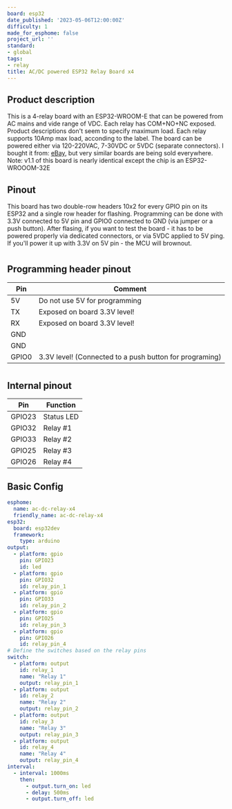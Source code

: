 ```yaml
---
board: esp32
date_published: '2023-05-06T12:00:00Z'
difficulty: 1
made_for_esphome: false
project_url: ''
standard:
- global
tags:
- relay
title: AC/DC powered ESP32 Relay Board x4
---
```


## Product description

This is a 4-relay board with an ESP32-WROOM-E that can be powered from AC mains and vide range of VDC.
Each relay has COM+NO+NC exposed. Product descriptions don't seem to specify maximum load. Each relay supports 10Amp max load, acconding to the label.
The board can be powered either via 120-220VAC, 7-30VDC or 5VDC (separate connectors).
I bought it from: [eBay](https://www.ebay.com/itm/295164946172), but very similar boards are being sold everywhere.
Note: v1.1 of this board is nearly identical except the chip is an ESP32-WROOOM-32E

## Pinout

This board has two double-row headers 10x2 for every GPIO pin on its ESP32 and a single row header for flashing.
Programming can be done with 3.3V connected to 5V pin and GPIO0 connected to GND (via jumper or a push button).
After flasing, if you want to test the board - it has to be powered properly via dedicated connectors, or via 5VDC applied to 5V ping.
If you'll power it up with 3.3V on 5V pin - the MCU will brownout.
#

## Programming header pinout

| Pin   | Comment                                                 |
| ----- | ------------------------------------------------------- |
| 5V    | Do not use 5V for programming                           |
| TX    | Exposed on board 3.3V level!                            |
| RX    | Exposed on board 3.3V level!                            |
| GND   |                                                         |
| GND   |                                                         |
| GPIO0 | 3.3V level! (Connected to a push button for programing) |
#

## Internal pinout

| Pin    | Function                      |
| ------ | ----------------------------- |
| GPIO23 | Status LED                    |
| GPIO32 | Relay #1                      |
| GPIO33 | Relay #2                      |
| GPIO25 | Relay #3                      |
| GPIO26 | Relay #4                      |

## Basic Config

```yaml
esphome:
  name: ac-dc-relay-x4
  friendly_name: ac-dc-relay-x4
esp32:
  board: esp32dev
  framework:
    type: arduino
output:
  - platform: gpio
    pin: GPIO23
    id: led
  - platform: gpio
    pin: GPIO32
    id: relay_pin_1
  - platform: gpio
    pin: GPIO33
    id: relay_pin_2
  - platform: gpio
    pin: GPIO25
    id: relay_pin_3
  - platform: gpio
    pin: GPIO26
    id: relay_pin_4
# Define the switches based on the relay pins
switch:
  - platform: output
    id: relay_1
    name: "Relay 1"
    output: relay_pin_1
  - platform: output
    id: relay_2
    name: "Relay 2"
    output: relay_pin_2
  - platform: output
    id: relay_3
    name: "Relay 3"
    output: relay_pin_3
  - platform: output
    id: relay_4
    name: "Relay 4"
    output: relay_pin_4
interval:
  - interval: 1000ms
    then:
      - output.turn_on: led
      - delay: 500ms
      - output.turn_off: led
```